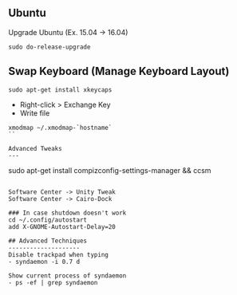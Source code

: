 Ubuntu
----------------------------------------------------------
Upgrade Ubuntu (Ex. 15.04 -> 16.04)
```
sudo do-release-upgrade
```


Swap Keyboard (Manage Keyboard Layout)
-------------------------
```
sudo apt-get install xkeycaps
```

- Right-click > Exchange Key
- Write file

```
xmodmap ~/.xmodmap-`hostname`
``

Advanced Tweaks
---
```
sudo apt-get install compizconfig-settings-manager && ccsm
```

Software Center -> Unity Tweak
Software Center -> Cairo-Dock

### In case shutdown doesn't work
cd ~/.config/autostart
add X-GNOME-Autostart-Delay=20

## Advanced Techniques
--------------------
Disable trackpad when typing 
- syndaemon -i 0.7 d

Show current process of syndaemon
- ps -ef | grep syndaemon
